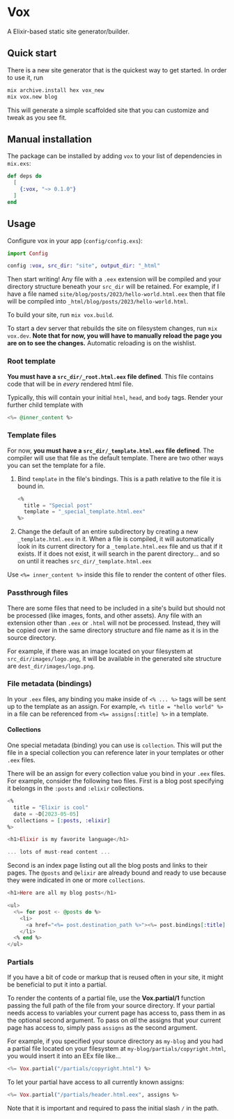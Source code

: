# Vox

A Elixir-based static site generator/builder.

## Quick start

There is a new site generator that is the quickest way to get started.
In order to use it, run

```bash
mix archive.install hex vox_new
mix vox.new blog
```

This will generate a simple scaffolded site that you can customize and tweak as you see fit.

## Manual installation

The package can be installed by adding `vox` to your list of dependencies in `mix.exs`:

```elixir
def deps do
  [
    {:vox, "~> 0.1.0"}
  ]
end
```

## Usage

Configure vox in your app (`config/config.exs`):

```elixir
import Config

config :vox, src_dir: "site", output_dir: "_html"
```

Then start writing!
Any file with a `.eex` extension will be compiled and your directory structure beneath your `src_dir` will be retained.
For example, if I have a file named `site/blog/posts/2023/hello-world.html.eex` then that file will be compiled into `_html/blog/posts/2023/hello-world.html`.

To build your site, run `mix vox.build`.

To start a dev server that rebuilds the site on filesystem changes, run `mix vox.dev`.
**Note that for now, you will have to manually reload the page you are on to see the changes.**
Automatic reloading is on the wishlist.

### Root template

**You must have a `src_dir/_root.html.eex` file defined**.
This file contains code that will be in _every_ rendered html file.

Typically, this will contain your initial `html`, `head`, and `body` tags.
Render your further child template with

```elixir
<%= @inner_content %>
```

### Template files

For now, **you must have a `src_dir/_template.html.eex` file defined**.
The compiler will use that file as the default template.
There are two other ways you can set the template for a file.

1. Bind `template` in the file's bindings. This is a path relative to the file it is bound in.

   ```elixir
   <%
     title = "Special post"
     template = "_special_template.html.eex"
   %>
   ```

2. Change the default of an entire subdirectory by creating a new `_template.html.eex` in it.
When a file is compiled, it will automatically look in its current directory for a `_template.html.eex` file and us that if it exists.
If it does not exist, it will search in the parent directory... and so on until it reaches `src_dir/_template.html.eex`

Use `<%= inner_content %>` inside this file to render the content of other files.

### Passthrough files

There are some files that need to be included in a site's build but should not be processed (like images, fonts, and other assets).
Any file with an extension other than `.eex` or `.html` will not be processed.
Instead, they will be copied over in the same directory structure and file name as it is in the source directory.

For example, if there was an image located on your filesystem at `src_dir/images/logo.png`, it will be available in the generated site structure are `dest_dir/images/logo.png`.

### File metadata (bindings)

In your `.eex` files, any binding you make inside of `<% ... %>` tags will be sent up to the template as an assign.
For example, `<% title = "hello world" %>` in a file can be referenced from `<%= assigns[:title] %>` in a template.

#### Collections

One special metadata (binding) you can use is `collection`.
This will put the file in a special collection you can reference later in your templates or other `.eex` files.

There will be an assign for every collection value you bind in your `.eex` files.
For example, consider the following two files.
First is a blog post specifying it belongs in the `:posts` and `:elixir` collections.

```elixir
<%
  title = "Elixir is cool"
  date = ~D[2023-05-05]
  collections = [:posts, :elixir]
%>

<h1>Elixir is my favorite language</h1>

... lots of must-read content ...
```

Second is an index page listing out all the blog posts and links to their pages.
The `@posts` and `@elixir` are already bound and ready to use because they were indicated in one or more `collections`.

```elixir
<h1>Here are all my blog posts</h1>

<ul>
  <%= for post <- @posts do %>
    <li>
      <a href="<%= post.destination_path %>"><%= post.bindings[:title] %></a>
    </li>
  <% end %>
</ul>
```

### Partials

If you have a bit of code or markup that is reused often in your site, it might be beneficial to put it into a partial.

To render the contents of a partial file, use the **Vox.partial/1** function passing the full path of the file from your source directory.
If your partial needs access to variables your current page has access to, pass them in as the optional second argument.
To pass on _all_ the assigns that your current page has access to, simply pass `assigns` as the second argument.

For example, if you specified your source directory as `my-blog` and you had a partial file located on your filesystem at `my-blog/partials/copyright.html`, you would insert it into an EEx file like...

```elixir
<%= Vox.partial("/partials/copyright.html") %>
```

To let your partial have access to all currently known assigns:

```elixir
<%= Vox.partial("/partials/header.html.eex", assigns %>
```

Note that it is important and required to pass the initial slash `/` in the path.
